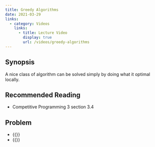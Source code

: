 ```yaml
---
title: Greedy Algorithms
date: 2021-03-29
links:
  - category: Videos
    links:
      - title: Lecture Video
        display: true
        url: /videos/greedy-algorithms
---
```


## Synopsis

A nice class of algorithm can be solved simply by doing what it optimal
locally.

## Recommended Reading

 - Competitive Programming 3 section 3.4

## Problem

 - {{<UVa id="1659" name="10718 - Bit Mask" >}}
 - {{<UVa id="3743" name="12321 - Gas Station" >}}

